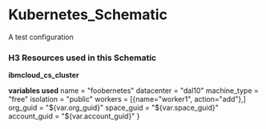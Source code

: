 # Kubernetes_Schematic
A test configuration



### H3 Resources used in this Schematic

**ibmcloud_cs_cluster**

**variables used**
name = "foobernetes"
datacenter = "dal10"
machine_type = "free"
isolation = "public"
workers = [{name="worker1",  action="add"},]
org_guid = "${var.org_guid}"
space_guid = "${var.space_guid}"
account_guid = "${var.account_guid}"
}
